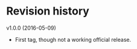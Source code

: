 Revision history
=======================================



v1.0.0 (2016-05-09)

* First tag, though not a working official release.
